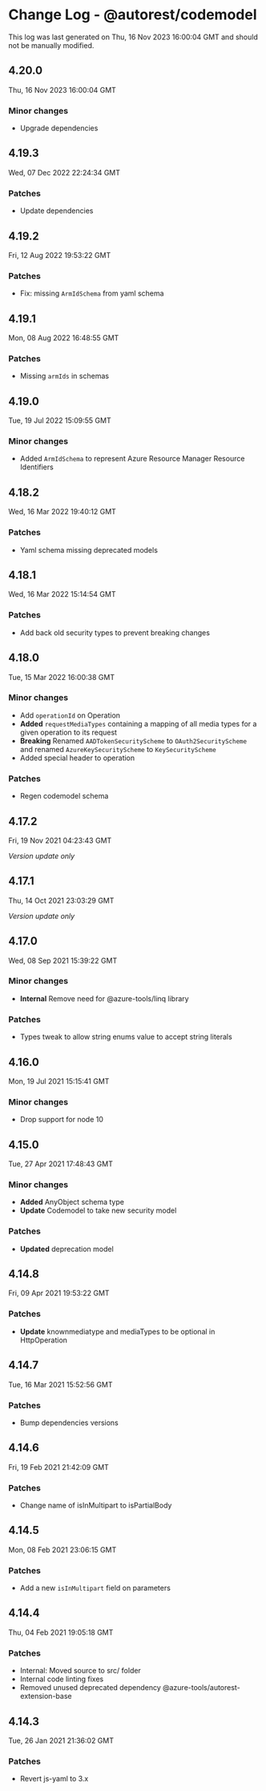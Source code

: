 # Change Log - @autorest/codemodel

This log was last generated on Thu, 16 Nov 2023 16:00:04 GMT and should not be manually modified.

## 4.20.0
Thu, 16 Nov 2023 16:00:04 GMT

### Minor changes

- Upgrade dependencies

## 4.19.3
Wed, 07 Dec 2022 22:24:34 GMT

### Patches

- Update dependencies

## 4.19.2
Fri, 12 Aug 2022 19:53:22 GMT

### Patches

- Fix: missing `ArmIdSchema` from yaml schema

## 4.19.1
Mon, 08 Aug 2022 16:48:55 GMT

### Patches

- Missing `armIds` in schemas

## 4.19.0
Tue, 19 Jul 2022 15:09:55 GMT

### Minor changes

- Added `ArmIdSchema` to represent Azure Resource Manager Resource Identifiers

## 4.18.2
Wed, 16 Mar 2022 19:40:12 GMT

### Patches

- Yaml schema missing deprecated models

## 4.18.1
Wed, 16 Mar 2022 15:14:54 GMT

### Patches

- Add back old security types to prevent breaking changes

## 4.18.0
Tue, 15 Mar 2022 16:00:38 GMT

### Minor changes

- Add `operationId` on Operation
- **Added** `requestMediaTypes` containing a mapping of all media types for a given operation to its request
- **Breaking** Renamed `AADTokenSecurityScheme` to `OAuth2SecurityScheme` and renamed `AzureKeySecurityScheme` to `KeySecurityScheme`
- Added special header to operation

### Patches

- Regen codemodel schema

## 4.17.2
Fri, 19 Nov 2021 04:23:43 GMT

_Version update only_

## 4.17.1
Thu, 14 Oct 2021 23:03:29 GMT

_Version update only_

## 4.17.0
Wed, 08 Sep 2021 15:39:22 GMT

### Minor changes

- **Internal** Remove need for @azure-tools/linq library

### Patches

- Types tweak to allow string enums value to accept string literals

## 4.16.0
Mon, 19 Jul 2021 15:15:41 GMT

### Minor changes

- Drop support for node 10

## 4.15.0
Tue, 27 Apr 2021 17:48:43 GMT

### Minor changes

- **Added** AnyObject schema type
- **Update** Codemodel to take new security model

### Patches

- **Updated** deprecation model

## 4.14.8
Fri, 09 Apr 2021 19:53:22 GMT

### Patches

- **Update** knownmediatype and mediaTypes to be optional in HttpOperation

## 4.14.7
Tue, 16 Mar 2021 15:52:56 GMT

### Patches

- Bump dependencies versions

## 4.14.6
Fri, 19 Feb 2021 21:42:09 GMT

### Patches

- Change name of isInMultipart to isPartialBody

## 4.14.5
Mon, 08 Feb 2021 23:06:15 GMT

### Patches

- Add a new `isInMultipart` field on parameters

## 4.14.4
Thu, 04 Feb 2021 19:05:18 GMT

### Patches

- Internal: Moved source to src/ folder
- Internal code linting fixes
- Removed unused deprecated dependency @azure-tools/autorest-extension-base

## 4.14.3
Tue, 26 Jan 2021 21:36:02 GMT

### Patches

- Revert js-yaml to 3.x

